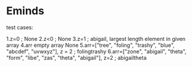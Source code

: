 # Eminds
test cases:

1.z=0 ; None
2.z<0 ; None
3.z=1 ; abigail, largest length element in given array
4.arr empty array None
5.arr=["tree", "foling", "trashy", "blue", "abcdef", "uvwxyz"], z = 2 ; folingtrashy
6.arr=["zone", "abigail", "theta", "form", "libe", "zas", "theta", "abigail"], z=2 ; abigailtheta
